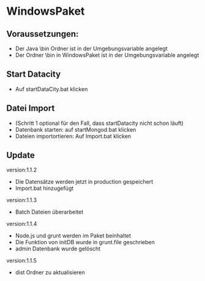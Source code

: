 ﻿# WindowsPaket
## Voraussetzungen:
* Der Java \bin Ordner ist in der Umgebungsvariable angelegt
* Der Ordner \bin in WindowsPaket ist in der Umgebungsvariable angelegt

## Start Datacity
* Auf startDataCity.bat klicken

## Datei Import
* (Schritt 1 optional für den Fall, dass startDatacity nicht schon läuft)
* Datenbank starten: auf startMongod.bat klicken
* Dateien importortieren: Auf Import.bat klicken

## Update
version:1.1.2
* Die Datensätze werden jetzt in production gespeichert
* Import.bat hinzugefügt
 

version:1.1.3
* Batch Dateien überarbeitet


version:1.1.4
* Node.js und grunt werden im Paket beinhaltet
* Die Funktion von initDB wurde in grunt.file geschrieben
* admin Datenbank wurde gelöscht

version:1.1.5
* dist Ordner zu aktualisieren
